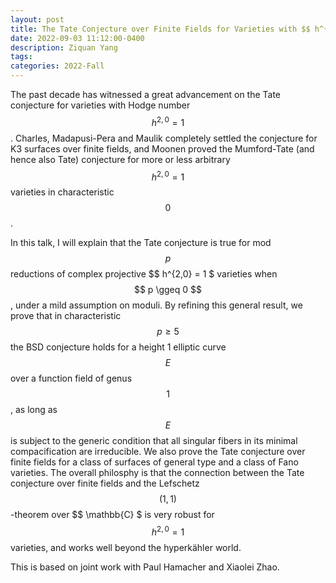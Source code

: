 ```yaml
---
layout: post
title: The Tate Conjecture over Finite Fields for Varieties with $$ h^{2,0}=1 $$
date: 2022-09-03 11:12:00-0400
description: Ziquan Yang
tags:  
categories: 2022-Fall 
---
```

The past decade has witnessed a great advancement on the Tate conjecture for varieties with Hodge number $$ h^{2,0} = 1 $$. Charles, Madapusi-Pera and Maulik completely settled the conjecture for K3 surfaces over finite fields, and Moonen proved the Mumford-Tate (and hence also Tate) conjecture for more or less arbitrary $$ h^{2,0} = 1 $$ varieties in characteristic $$ 0 $$.

In this talk, I will explain that the Tate conjecture is true for mod $$ p $$ reductions of complex projective $$ h^{2,0} = 1 $ varieties when $$ p \ggeq 0 $$, under a mild assumption on moduli. By refining this general result, we prove that in characteristic $$ p \geq 5 $$ the BSD conjecture holds for a height 1 elliptic curve $$ E $$ over a function field of genus $$ 1 $$, as long as $$ E $$ is subject to the generic condition that all singular fibers in its minimal compacification are irreducible. We also prove the Tate conjecture over finite fields for a class of surfaces of general type and a class of Fano varieties. The overall philosphy is that the connection between the Tate conjecture over finite fields and the Lefschetz $$ (1, 1) $$-theorem over $$ \mathbb{C} $ is very robust for $$ h^{2,0} = 1 $$ varieties, and works well beyond the hyperkähler world.

This is based on joint work with Paul Hamacher and Xiaolei Zhao.
